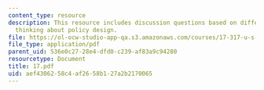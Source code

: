 ```yaml
---
content_type: resource
description: This resource includes discussion questions based on different ways of
  thinking about policy design.
file: https://ol-ocw-studio-app-qa.s3.amazonaws.com/courses/17-317-u-s-social-policy-spring-2006/aef4306258c4af2658b127a2b2170065_17.pdf
file_type: application/pdf
parent_uid: 536e0c27-28e4-dfd0-c239-af83a9c94280
resourcetype: Document
title: 17.pdf
uid: aef43062-58c4-af26-58b1-27a2b2170065
---
```

